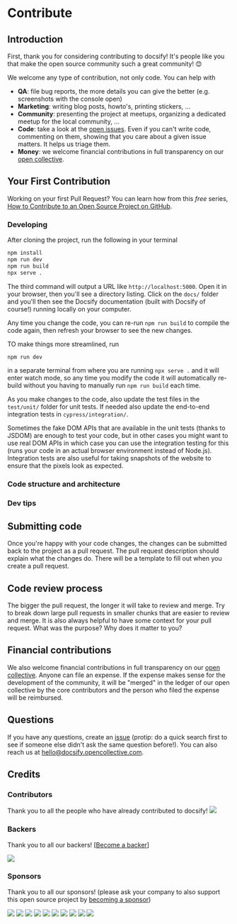 # Contribute

## Introduction

First, thank you for considering contributing to docsify! It's people like you that make the open source community such a great community! 😊

We welcome any type of contribution, not only code. You can help with
- **QA**: file bug reports, the more details you can give the better (e.g. screenshots with the console open)
- **Marketing**: writing blog posts, howto's, printing stickers, ...
- **Community**: presenting the project at meetups, organizing a dedicated meetup for the local community, ...
- **Code**: take a look at the [open issues](issues). Even if you can't write code, commenting on them, showing that you care about a given issue matters. It helps us triage them.
- **Money**: we welcome financial contributions in full transparency on our [open collective](https://opencollective.com/docsify).

## Your First Contribution

Working on your first Pull Request? You can learn how from this *free* series, [How to Contribute to an Open Source Project on GitHub](https://egghead.io/series/how-to-contribute-to-an-open-source-project-on-github).

### Developing

After cloning the project, run the following in your terminal

```sh
npm install
npm run dev
npm run build
npx serve .
```

The third command will output a URL like `http://localhost:5000`. Open it in your browser, then you'll see a directory listing. Click on the `docs/` folder and you'll then see the Docsify documentation (built with Docsify of course!) running locally on your computer.

Any time you change the code, you can re-run `npm run build` to compile the code again, then refresh your browser to see the new changes.

TO make things more streamlined, run

```sh
npm run dev
```

in a separate terminal from where you are running `npx serve .` and it will enter watch mode, so any time you modify the code it will automatically re-build without you having to manually run `npm run build` each time.

As you make changes to the code, also update the test files in the `test/unit/` folder for unit tests. If needed also update the end-to-end integration tests in `cypress/integration/`.

Sometimes the fake DOM APIs that are available in the unit tests (thanks to JSDOM) are enough to test your code, but in other cases you might want to use real DOM APIs in which case you can use the integration testing for this (runs your code in an actual browser environment instead of Node.js). Integration tests are also useful for taking snapshots of the website to ensure that the pixels look as expected.

### Code structure and architecture

### Dev tips

## Submitting code

Once you're happy with your code changes, the changes can be submitted back to the project as a pull request. The pull request description should explain what the changes do. There will be a template to fill out when you create a pull request.

## Code review process

The bigger the pull request, the longer it will take to review and merge. Try to break down large pull requests in smaller chunks that are easier to review and merge.
It is also always helpful to have some context for your pull request. What was the purpose? Why does it matter to you?

## Financial contributions

We also welcome financial contributions in full transparency on our [open collective](https://opencollective.com/docsify).
Anyone can file an expense. If the expense makes sense for the development of the community, it will be "merged" in the ledger of our open collective by the core contributors and the person who filed the expense will be reimbursed.

## Questions

If you have any questions, create an [issue](issue) (protip: do a quick search first to see if someone else didn't ask the same question before!).
You can also reach us at hello@docsify.opencollective.com.

## Credits

### Contributors

Thank you to all the people who have already contributed to docsify!
<a href="graphs/contributors"><img src="https://opencollective.com/docsify/contributors.svg?width=890" /></a>


### Backers

Thank you to all our backers! [[Become a backer](https://opencollective.com/docsify#backer)]

<a href="https://opencollective.com/docsify#backers" target="_blank"><img src="https://opencollective.com/docsify/backers.svg?width=890"></a>


### Sponsors

Thank you to all our sponsors! (please ask your company to also support this open source project by [becoming a sponsor](https://opencollective.com/docsify#sponsor))

<a href="https://opencollective.com/docsify/sponsor/0/website" target="_blank"><img src="https://opencollective.com/docsify/sponsor/0/avatar.svg"></a>
<a href="https://opencollective.com/docsify/sponsor/1/website" target="_blank"><img src="https://opencollective.com/docsify/sponsor/1/avatar.svg"></a>
<a href="https://opencollective.com/docsify/sponsor/2/website" target="_blank"><img src="https://opencollective.com/docsify/sponsor/2/avatar.svg"></a>
<a href="https://opencollective.com/docsify/sponsor/3/website" target="_blank"><img src="https://opencollective.com/docsify/sponsor/3/avatar.svg"></a>
<a href="https://opencollective.com/docsify/sponsor/4/website" target="_blank"><img src="https://opencollective.com/docsify/sponsor/4/avatar.svg"></a>
<a href="https://opencollective.com/docsify/sponsor/5/website" target="_blank"><img src="https://opencollective.com/docsify/sponsor/5/avatar.svg"></a>
<a href="https://opencollective.com/docsify/sponsor/6/website" target="_blank"><img src="https://opencollective.com/docsify/sponsor/6/avatar.svg"></a>
<a href="https://opencollective.com/docsify/sponsor/7/website" target="_blank"><img src="https://opencollective.com/docsify/sponsor/7/avatar.svg"></a>
<a href="https://opencollective.com/docsify/sponsor/8/website" target="_blank"><img src="https://opencollective.com/docsify/sponsor/8/avatar.svg"></a>
<a href="https://opencollective.com/docsify/sponsor/9/website" target="_blank"><img src="https://opencollective.com/docsify/sponsor/9/avatar.svg"></a>

<!-- This `CONTRIBUTING.md` is based on @nayafia's template https://github.com/nayafia/contributing-template -->
